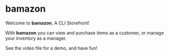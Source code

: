 # bamazon
Welcome to **bamazon**, A CLI Storefront!

With **bamazon** you can view and purchase items as a customer, or manage your inventory as a manager.

See the video file for a demo, and have fun!
